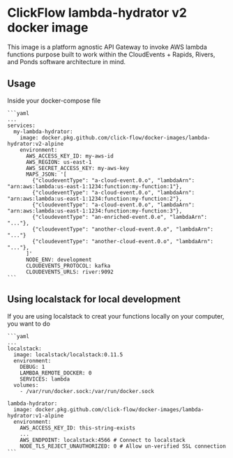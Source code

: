 # ClickFlow lambda-hydrator v2 docker image

This image is a platform agnostic API Gateway to invoke AWS lambda functions purpose built to work within the CloudEvents + Rapids, Rivers, and Ponds software architecture in mind.

## Usage

Inside your docker-compose file

    ```yaml
    ...
    services:
      my-lambda-hydrator:
        image: docker.pkg.github.com/click-flow/docker-images/lambda-hydrator:v2-alpine
        environment:
          AWS_ACCESS_KEY_ID: my-aws-id
          AWS_REGION: us-east-1
          AWS_SECRET_ACCESS_KEY: my-aws-key
          MAPS_JSON: '[
            {"cloudeventType": "a-cloud-event.0.o", "lambdaArn": "arn:aws:lambda:us-east-1:1234:function:my-function:1"},
            {"cloudeventType": "a-cloud-event.0.o", "lambdaArn": "arn:aws:lambda:us-east-1:1234:function:my-function:2"},
            {"cloudeventType": "a-cloud-event.0.o", "lambdaArn": "arn:aws:lambda:us-east-1:1234:function:my-function:3"},
            {"cloudeventType": "an-enriched-event.0.e", "lambdaArn": "..."},
            {"cloudeventType": "another-cloud-event.0.o", "lambdaArn": "..."}
            {"cloudeventType": "another-cloud-event.0.o", "lambdaArn": "..."},
          ]'
          NODE_ENV: development
          CLOUDEVENTS_PROTOCOL: kafka
          CLOUDEVENTS_URLS: river:9092
    ```

## Using localstack for local development

If you are using localstack to creat your functions locally on your computer, you want to do

    ```yaml
    ...
    localstack:
      image: localstack/localstack:0.11.5
      environment:
        DEBUG: 1
        LAMBDA_REMOTE_DOCKER: 0
        SERVICES: lambda
      volumes:
        - /var/run/docker.sock:/var/run/docker.sock

    lambda-hydrator:
      image: docker.pkg.github.com/click-flow/docker-images/lambda-hydrator:v1-alpine
      environment:
        AWS_ACCESS_KEY_ID: this-string-exists
        ...
        AWS_ENDPOINT: localstack:4566 # Connect to localstack
        NODE_TLS_REJECT_UNAUTHORIZED: 0 # Allow un-verified SSL connection
    ```
